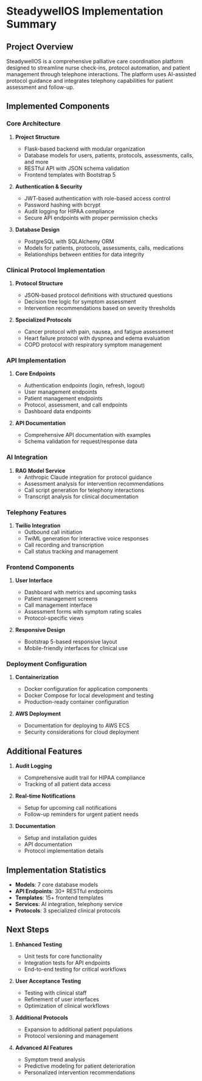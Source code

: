 # SteadywellOS Implementation Summary

## Project Overview

SteadywellOS is a comprehensive palliative care coordination platform designed to streamline nurse check-ins, protocol automation, and patient management through telephone interactions. The platform uses AI-assisted protocol guidance and integrates telephony capabilities for patient assessment and follow-up.

## Implemented Components

### Core Architecture

1. **Project Structure**
   - Flask-based backend with modular organization
   - Database models for users, patients, protocols, assessments, calls, and more
   - RESTful API with JSON schema validation
   - Frontend templates with Bootstrap 5

2. **Authentication & Security**
   - JWT-based authentication with role-based access control
   - Password hashing with bcrypt
   - Audit logging for HIPAA compliance
   - Secure API endpoints with proper permission checks

3. **Database Design**
   - PostgreSQL with SQLAlchemy ORM
   - Models for patients, protocols, assessments, calls, medications
   - Relationships between entities for data integrity

### Clinical Protocol Implementation

1. **Protocol Structure**
   - JSON-based protocol definitions with structured questions
   - Decision tree logic for symptom assessment
   - Intervention recommendations based on severity thresholds

2. **Specialized Protocols**
   - Cancer protocol with pain, nausea, and fatigue assessment
   - Heart failure protocol with dyspnea and edema evaluation
   - COPD protocol with respiratory symptom management

### API Implementation

1. **Core Endpoints**
   - Authentication endpoints (login, refresh, logout)
   - User management endpoints
   - Patient management endpoints
   - Protocol, assessment, and call endpoints
   - Dashboard data endpoints

2. **API Documentation**
   - Comprehensive API documentation with examples
   - Schema validation for request/response data

### AI Integration

1. **RAG Model Service**
   - Anthropic Claude integration for protocol guidance
   - Assessment analysis for intervention recommendations
   - Call script generation for telephony interactions
   - Transcript analysis for clinical documentation

### Telephony Features

1. **Twilio Integration**
   - Outbound call initiation
   - TwiML generation for interactive voice responses
   - Call recording and transcription
   - Call status tracking and management

### Frontend Components

1. **User Interface**
   - Dashboard with metrics and upcoming tasks
   - Patient management screens
   - Call management interface
   - Assessment forms with symptom rating scales
   - Protocol-specific views

2. **Responsive Design**
   - Bootstrap 5-based responsive layout
   - Mobile-friendly interfaces for clinical use

### Deployment Configuration

1. **Containerization**
   - Docker configuration for application components
   - Docker Compose for local development and testing
   - Production-ready container configuration

2. **AWS Deployment**
   - Documentation for deploying to AWS ECS
   - Security considerations for cloud deployment

## Additional Features

1. **Audit Logging**
   - Comprehensive audit trail for HIPAA compliance
   - Tracking of all patient data access

2. **Real-time Notifications**
   - Setup for upcoming call notifications
   - Follow-up reminders for urgent patient needs

3. **Documentation**
   - Setup and installation guides
   - API documentation
   - Protocol implementation details

## Implementation Statistics

- **Models**: 7 core database models
- **API Endpoints**: 30+ RESTful endpoints
- **Templates**: 15+ frontend templates
- **Services**: AI integration, telephony service
- **Protocols**: 3 specialized clinical protocols

## Next Steps

1. **Enhanced Testing**
   - Unit tests for core functionality
   - Integration tests for API endpoints
   - End-to-end testing for critical workflows

2. **User Acceptance Testing**
   - Testing with clinical staff
   - Refinement of user interfaces
   - Optimization of clinical workflows

3. **Additional Protocols**
   - Expansion to additional patient populations
   - Protocol versioning and management

4. **Advanced AI Features**
   - Symptom trend analysis
   - Predictive modeling for patient deterioration
   - Personalized intervention recommendations